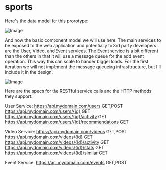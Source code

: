 sports
======

Here's the data model for this prorotype:

![Image](../master/flocasts_model.png?raw=true)

And now the basic component model we will use here. The main services to be exposed to the web application and potentially to 3rd party developers are the User, Video, and Event services. The Event service is a bit different than the others in that it will use a message queue for the add event operation. This way this can scale to hander bigger loads. For the first iteration we will not implement the message queueing infrasftructure, but I'll include it in the design.

![Image](../master/sports_component.png?raw=true)

Here are the specs for the RESTful service calls and the HTTP methods they support:

User Service:
https://api.mydomain.com/users                        GET,POST<br/>
https://api.mydomain.com/users/{id}                   GET<br/>
https://api.mydomain.com/users/{id}/activity          GET<br/>
https://api.mydomain.com/users/{id}/recommendations   GET<br/>

Video Service:
https://api.mydomain.com/videos               GET,POST<br/>
https://api.mydomain.com/videos/{id}          GET<br/>
https://api.mydomain.com/videos/{id}/activity GET<br/>
https://api.mydomain.com/videos/{id}/stats    GET<br/>
https://api.mydomain.com/videos/{id}/similar  GET<br/>

Event Service:
https://api.mydomain.com/events               GET,POST<br/>
